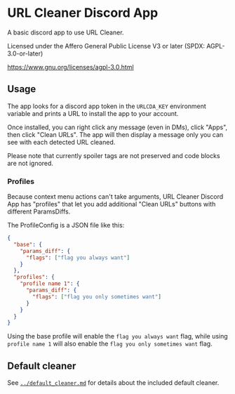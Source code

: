 # URL Cleaner Discord App

A basic discord app to use URL Cleaner.

Licensed under the Affero General Public License V3 or later (SPDX: AGPL-3.0-or-later)

https://www.gnu.org/licenses/agpl-3.0.html

## Usage

The app looks for a discord app token in the `URLCDA_KEY` environment variable and prints a URL to install the app to your account.

Once installed, you can right click any message (even in DMs), click "Apps", then click "Clean URLs". The app will then display a message only you can see with each detected URL cleaned.

Please note that currently spoiler tags are not preserved and code blocks are not ignored.

### Profiles

Because context menu actions can't take arguments, URL Cleaner Discord App has "profiles" that let you add additional "Clean URLs" buttons with different ParamsDiffs.

The ProfileConfig is a JSON file like this:

```Json
{
  "base": {
    "params_diff": {
      "flags": ["flag you always want"]
    }
  },
  "profiles": {
    "profile name 1": {
      "params_diff": {
        "flags": ["flag you only sometimes want"]
      }
    }
  }
}
```

Using the base profile will enable the `flag you always want` flag, while using `profile name 1` will also enable the `flag you only sometimes want` flag.

## Default cleaner

See [`../default_cleaner.md`](../default_cleaner.md) for details about the included default cleaner.
